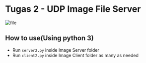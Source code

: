 # Tugas 2 - UDP Image File Server

![file](https://user-images.githubusercontent.com/32842793/55020330-371c6600-5029-11e9-8509-dc25802f921f.jpg)

## How to use(Using __python 3__)
- Run `server2.py` inside Image Server folder
- Run `client2.py` inside Image Client folder as many as needed 
